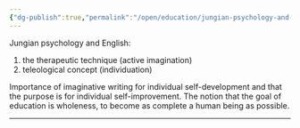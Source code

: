 ```yaml
---
{"dg-publish":true,"permalink":"/open/education/jungian-psychology-and-english/"}
---
```




Jungian psychology and English:

1. the therapeutic technique (active imagination)
2. teleological concept (individuation)

Importance of imaginative writing for individual self-development and that the purpose is for individual self-improvement. The notion that the goal of education is wholeness, to become as complete a human being as possible.


- - -

